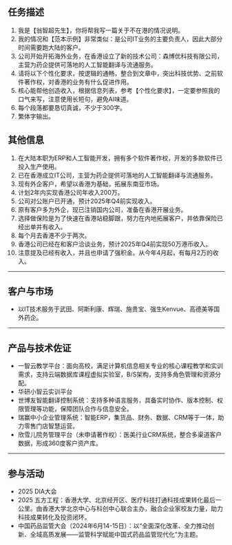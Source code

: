 ## 任务描述
1. 我是【翁智超先生】，你将帮我写一篇关于不在港的情况说明。
2. 我的情况和【范本示例】非常类似：是公司IT业务的主要负责人，因此大部分时间需要跑大陆的客户。
3. 公司开始开拓海外业务，在香港设立了新的技术公司：森博优科技有限公司，主营为药企提供可落地的人工智能翻译与流通服务。
4. 请将以下个性化要求，按逻辑的通畅，整合到文章中，突出科技优势、之前软件著作权，对香港的业务有什么促进作用。
5. 核心能帮他创造收入，根据信息列表，参考【个性化要求】，一定要参照我的口气来写，注意使用长短句，避免AI味道。
6. 每个段落都要恳切真诚，不少于300字。
7. 繁体字输出。

## 其他信息

1. 在大陆本职为ERP和人工智能开发，拥有多个软件著作权，开发的多款软件已投入生产使用。
2. 已在香港成立IT公司，主营为药企提供可落地的人工智能翻译与流通服务。
3. 现有外企客户，希望以香港为基础，拓展东南亚市场。
4. 计划2年内实现香港公司年收入200万。
5. 公司对公账户已开通，预计2025年Q4前实现收入。
6. 原有客户多为外企，现已注销国内公司，准备在香港开展业务。
7. 选择做保险是为了快速在香港站稳脚跟，努力在内地拓展客户，并依靠保险已经出单并有收入。
8. 每个月去香港不少于两次。
9. 香港公司已经在和客户洽谈业务，预计2025年Q4前实现50万港币收入。
10. 注意提及已经有收入，并且也申请了强积金。从今年4月起，有每月2万的收入。

---

## 客户与市场

- 以IT技术服务于武田、阿斯利康、辉瑞、施贵宝、强生Kenvue、高德美等国外药企。

---

## 产品与技术佐证

- 一智云教学平台：面向高校，满足计算机信息相关专业的核心课程教学和实训需求，支持云端数据库课程虚拟实验室，B/S架构，支持多角色管理和资源分配。
- 华研小智云实训平台
- 世博友智能翻译控制系统：支持多种语言服务，具备实时协作、版本控制、权限管理等功能，保障团队合作与信息安全。
- 瑞赢中小企业管理系统：智能ERP，集货品、财务、数据、CRM等于一体，助力零售门店智慧运营。
- 欣雪儿院务管理平台（未申请著作权）：医美行业CRM系统，整合多渠道客户数据，形成360度客户资产库。

---

## 参与活动

- 2025 DIA大会
- 2025 五方工程：香港大学、北京经开区、医疗科技打通科技成果转化最后一公里。由香港大学北京中心与科创中心联合主办，融合企业家校友力量，助力科技成果转化及投资闭环。
- 中国药品监管大会（2024年6月14-15日）：以“全面深化改革、全力推动创新、全域高质发展——监管科学赋能中国式药品监管现代化”为主题。
